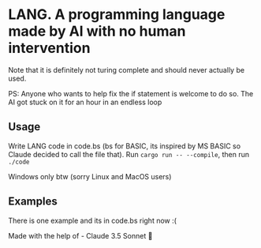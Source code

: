 # LANG. A programming language made by AI with no human intervention #

Note that it is definitely not turing complete and should never actually be used.

PS: Anyone who wants to help fix the if statement is welcome to do so. The AI got stuck on it for an hour in an endless loop

## Usage ##
Write LANG code in code.bs (bs for BASIC, its inspired by MS BASIC so Claude decided to call the file that). 
Run `cargo run -- --compile`, then
run `./code`

Windows only btw (sorry Linux and MacOS users)

## Examples ##
There is one example and its in code.bs right now :(

Made with the help of
\- Claude 3.5 Sonnet 🚀
